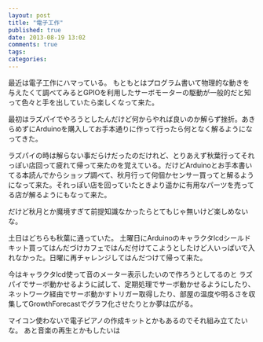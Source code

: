 ```yaml
---
layout: post
title: "電子工作"
published: true
date: 2013-08-19 13:02
comments: true
tags: 
categories: 
---
```


最近は電子工作にハマっている。
もともとはプログラム書いて物理的な動きを与えたくて調べてみるとGPIOを利用したサーボモーターの駆動が一般的だと知って色々と手を出していたら楽しくなって来た。

最初はラズパイでやろうとしたんだけど何からやれば良いのか解らず挫折。あきらめずにArduinoを購入してお手本通りに作って行ったら何となく解るようになってきた。

ラズパイの時は解らない事だらけだったのだけれど、とりあえず秋葉行ってそれっぽい店回って疲れて帰って来たのを覚えている。だけどArduinoとお手本書いてる本読んでからショップ調べて、秋月行って何個かセンサー買ってと解るようになって来た。それっぽい店を回っていたときより遥かに有用なパーツを売ってる店が解るようにもなって来た。

だけど秋月とか魔境すぎて前提知識なかったらとてもじゃ無いけど楽しめないな。

土日はどちらも秋葉に通っていた。
土曜日にArduinoのキャラクタlcdシールドキット買ってはんだづけカフェではんだ付けてこようとしたけど人いっぱいで入れなかった。日曜に再チャレンジしてはんだつけて帰って来た。

今はキャラクタlcd使って音のメーター表示したいので作ろうとしてるのと
ラズパイでサーボ動かせるように試して、定期処理でサーボ動かせるようにしたり、ネットワーク経由でサーボ動かすトリガー取得したり、部屋の温度や明るさを収集してGrowthForecastでグラフ化させたりとか夢は広がる。

マイコン使わないで電子ピアノの作成キットとかもあるのでそれ組み立てたいな。
あと音楽の再生とかもしたいは

